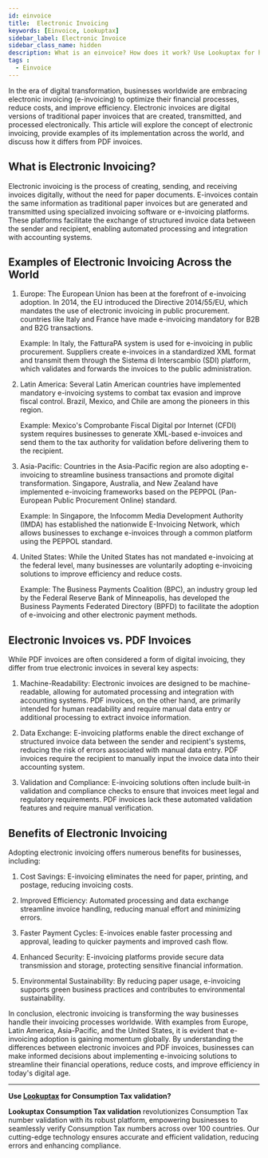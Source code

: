 ```yaml
---
id: einvoice
title:  Electronic Invoicing
keywords: [Einvoice, Lookuptax]
sidebar_label: Electronic Invoice
sidebar_class_name: hidden
description: What is an einvoice? How does it work? Use Lookuptax for hassle-free validation of VAT numbers.
tags : 
  - Einvoice
---
```


In the era of digital transformation, businesses worldwide are embracing electronic invoicing (e-invoicing) to optimize their financial processes, reduce costs, and improve efficiency. Electronic invoices are digital versions of traditional paper invoices that are created, transmitted, and processed electronically. This article will explore the concept of electronic invoicing, provide examples of its implementation across the world, and discuss how it differs from PDF invoices.

## What is Electronic Invoicing?

Electronic invoicing is the process of creating, sending, and receiving invoices digitally, without the need for paper documents. E-invoices contain the same information as traditional paper invoices but are generated and transmitted using specialized invoicing software or e-invoicing platforms. These platforms facilitate the exchange of structured invoice data between the sender and recipient, enabling automated processing and integration with accounting systems.

## Examples of Electronic Invoicing Across the World

1. Europe: The European Union has been at the forefront of e-invoicing adoption. In 2014, the EU introduced the Directive 2014/55/EU, which mandates the use of electronic invoicing in public procurement. countries like Italy and France have made e-invoicing mandatory for B2B and B2G transactions.

   Example: In Italy, the FatturaPA system is used for e-invoicing in public procurement. Suppliers create e-invoices in a standardized XML format and transmit them through the Sistema di Interscambio (SDI) platform, which validates and forwards the invoices to the public administration.

2. Latin America: Several Latin American countries have implemented mandatory e-invoicing systems to combat tax evasion and improve fiscal control. Brazil, Mexico, and Chile are among the pioneers in this region.

   Example: Mexico's Comprobante Fiscal Digital por Internet (CFDI) system requires businesses to generate XML-based e-invoices and send them to the tax authority for validation before delivering them to the recipient.

3. Asia-Pacific: Countries in the Asia-Pacific region are also adopting e-invoicing to streamline business transactions and promote digital transformation. Singapore, Australia, and New Zealand have implemented e-invoicing frameworks based on the PEPPOL (Pan-European Public Procurement Online) standard.

   Example: In Singapore, the Infocomm Media Development Authority (IMDA) has established the nationwide E-Invoicing Network, which allows businesses to exchange e-invoices through a common platform using the PEPPOL standard.

4. United States: While the United States has not mandated e-invoicing at the federal level, many businesses are voluntarily adopting e-invoicing solutions to improve efficiency and reduce costs.

   Example: The Business Payments Coalition (BPC), an industry group led by the Federal Reserve Bank of Minneapolis, has developed the Business Payments Federated Directory (BPFD) to facilitate the adoption of e-invoicing and other electronic payment methods.

## Electronic Invoices vs. PDF Invoices

While PDF invoices are often considered a form of digital invoicing, they differ from true electronic invoices in several key aspects:

1. Machine-Readability: Electronic invoices are designed to be machine-readable, allowing for automated processing and integration with accounting systems. PDF invoices, on the other hand, are primarily intended for human readability and require manual data entry or additional processing to extract invoice information.

2. Data Exchange: E-invoicing platforms enable the direct exchange of structured invoice data between the sender and recipient's systems, reducing the risk of errors associated with manual data entry. PDF invoices require the recipient to manually input the invoice data into their accounting system.

3. Validation and Compliance: E-invoicing solutions often include built-in validation and compliance checks to ensure that invoices meet legal and regulatory requirements. PDF invoices lack these automated validation features and require manual verification.

## Benefits of Electronic Invoicing

Adopting electronic invoicing offers numerous benefits for businesses, including:

1. Cost Savings: E-invoicing eliminates the need for paper, printing, and postage, reducing invoicing costs.

2. Improved Efficiency: Automated processing and data exchange streamline invoice handling, reducing manual effort and minimizing errors.

3. Faster Payment Cycles: E-invoices enable faster processing and approval, leading to quicker payments and improved cash flow.

4. Enhanced Security: E-invoicing platforms provide secure data transmission and storage, protecting sensitive financial information.

5. Environmental Sustainability: By reducing paper usage, e-invoicing supports green business practices and contributes to environmental sustainability.

In conclusion, electronic invoicing is transforming the way businesses handle their invoicing processes worldwide. With examples from Europe, Latin America, Asia-Pacific, and the United States, it is evident that e-invoicing adoption is gaining momentum globally. By understanding the differences between electronic invoices and PDF invoices, businesses can make informed decisions about implementing e-invoicing solutions to streamline their financial operations, reduce costs, and improve efficiency in today's digital age.

----
**Use [Lookuptax](https://lookuptax.com/) for Consumption Tax validation?**

**Lookuptax Consumption Tax validation** revolutionizes Consumption Tax number validation with its robust platform, empowering businesses to seamlessly verify Consumption Tax numbers across over 100 countries. Our cutting-edge technology ensures accurate and efficient validation, reducing errors and enhancing compliance.